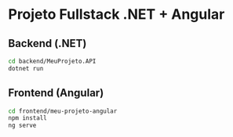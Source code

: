 # Projeto Fullstack .NET + Angular

## Backend (.NET)
```bash
cd backend/MeuProjeto.API
dotnet run
``` 

## Frontend (Angular)

```bash
cd frontend/meu-projeto-angular
npm install
ng serve
``` 